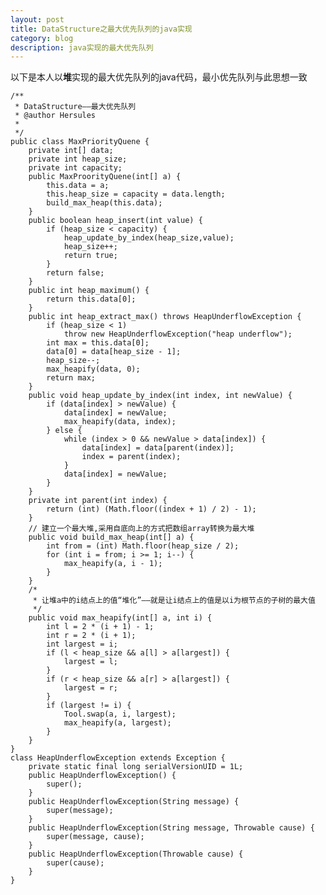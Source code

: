 ```yaml
---
layout: post
title: DataStructure之最大优先队列的java实现
category: blog
description: java实现的最大优先队列
---
```


以下是本人以**堆**实现的最大优先队列的java代码，最小优先队列与此思想一致

	/**
	 * DataStructure——最大优先队列
	 * @author Hersules
	 *
	 */
	public class MaxPriorityQuene {
	    private int[] data;
	    private int heap_size;
	    private int capacity;
	    public MaxProorityQuene(int[] a) {
	        this.data = a;
	        this.heap_size = capacity = data.length;
	        build_max_heap(this.data);
	    }
	    public boolean heap_insert(int value) {
	        if (heap_size < capacity) {
	            heap_update_by_index(heap_size,value);
	            heap_size++;
	            return true;
	        }
	        return false;
	    }
	    public int heap_maximum() {
	        return this.data[0];
	    }
	    public int heap_extract_max() throws HeapUnderflowException {
	        if (heap_size < 1)
	            throw new HeapUnderflowException("heap underflow");
	        int max = this.data[0];
	        data[0] = data[heap_size - 1];
	        heap_size--;
	        max_heapify(data, 0);
	        return max;
	    }
	    public void heap_update_by_index(int index, int newValue) {
	        if (data[index] > newValue) {
	            data[index] = newValue;
	            max_heapify(data, index);
	        } else {
	            while (index > 0 && newValue > data[index]) {
	                data[index] = data[parent(index)];
	                index = parent(index);
	            }
	            data[index] = newValue;
	        }
	    }
	    private int parent(int index) {
	        return (int) (Math.floor((index + 1) / 2) - 1);
	    }
	    // 建立一个最大堆,采用自底向上的方式把数组array转换为最大堆
	    public void build_max_heap(int[] a) {
	        int from = (int) Math.floor(heap_size / 2);
	        for (int i = from; i >= 1; i--) {
	            max_heapify(a, i - 1);
	        }
	    }
	    /*
	     * 让堆a中的i结点上的值“堆化”——就是让i结点上的值是以i为根节点的子树的最大值
	     */
	    public void max_heapify(int[] a, int i) {
	        int l = 2 * (i + 1) - 1;
	        int r = 2 * (i + 1);
	        int largest = i;
	        if (l < heap_size && a[l] > a[largest]) {
	            largest = l;
	        }
	        if (r < heap_size && a[r] > a[largest]) {
	            largest = r;
	        }
	        if (largest != i) {
	            Tool.swap(a, i, largest);
	            max_heapify(a, largest);
	        }
	    }
	}
	class HeapUnderflowException extends Exception {
	    private static final long serialVersionUID = 1L;
	    public HeapUnderflowException() {
	        super();
	    }
	    public HeapUnderflowException(String message) {
	        super(message);
	    }
	    public HeapUnderflowException(String message, Throwable cause) {
	        super(message, cause);
	    }
	    public HeapUnderflowException(Throwable cause) {
	        super(cause);
	    }
	}
